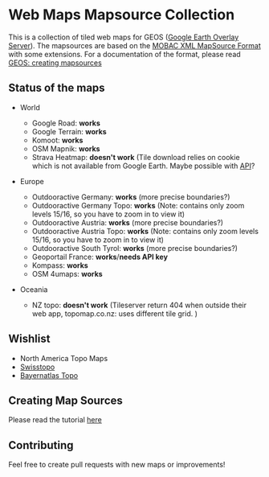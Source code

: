 # Web Maps Mapsource Collection
This is a collection of tiled web maps for GEOS ([Google Earth Overlay Server](https://github.com/grst/geos/)). 
The mapsources are based on the [MOBAC XML MapSource Format](http://mobac.sourceforge.net/wiki/index.php/Custom_XML_Map_Sources) with some extensions. For a documentation of the format, please read [GEOS: creating mapsources](https://github.com/grst/geos#creating-mapsources)

## Status of the maps
* World
  * Google Road: **works**
  * Google Terrain: **works**
  * Komoot: **works**
  * OSM Mapnik: **works**
  * Strava Heatmap: **doesn't work** (Tile download relies on cookie which is not available from Google Earth. Maybe possible with [API](http://strava.github.io/api/v3/heatmaps/)?

* Europe
  * Outdooractive Germany: **works** (more precise boundaries?)
  * Outdooractive Germany Topo: **works** (Note: contains only zoom levels 15/16, so you have to zoom in to view it)
  * Outdooractive Austria: **works** (more precise boundaries?)
  * Outdooractive Austria Topo: **works** (Note: contains only zoom levels 15/16, so you have to zoom in to view it)
  * Outdooractive South Tyrol: **works** (more precise boundaries?)
  * Geoportail France: **works**/**needs API key**
  * Kompass: **works**
  * OSM 4umaps: **works**

* Oceania 
  * NZ topo: **doesn't work** (Tileserver return 404 when outside their web app, topomap.co.nz: uses different tile grid. )


## Wishlist
* North America Topo Maps
* [Swisstopo](http://map.geo.admin.ch)
* [Bayernatlas Topo](https://geoportal.bayern.de/bayernatlas/index.html?X=5253240.74&Y=4380640.88&zoom=10&lang=de&topic=ba&bgLayer=tk&layers_opacity=0.2,0.25&layers=lod,e528a2a8-44e7-46e9-9069-1a8295b113b5&catalogNodes=122)

## Creating Map Sources
Please read the tutorial [here](https://github.com/grst/geos#creating-mapsources)

## Contributing
Feel free to create pull requests with new maps or improvements! 
